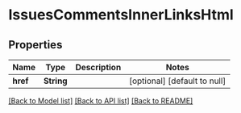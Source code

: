 # IssuesCommentsInnerLinksHtml

## Properties
Name | Type | Description | Notes
------------ | ------------- | ------------- | -------------
**href** | **String** |  | [optional] [default to null]

[[Back to Model list]](../README.md#documentation-for-models) [[Back to API list]](../README.md#documentation-for-api-endpoints) [[Back to README]](../README.md)



